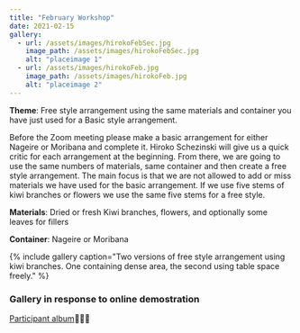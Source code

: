 ```yaml
---
title: "February Workshop"
date: 2021-02-15
gallery:
  - url: /assets/images/hirokoFebSec.jpg
    image_path: /assets/images/hirokoFebSec.jpg
    alt: "placeimage 1"
  - url: /assets/images/hirokoFeb.jpg
    image_path: /assets/images/hirokoFeb.jpg
    alt: "placeimage 2"
---
```



**Theme**: Free style arrangement using the same materials and container you have just used for a Basic style arrangement.

Before the Zoom meeting please make a basic arrangement for either Nageire or Moribana and complete it. Hiroko Schezinski will give us a quick critic for each arrangement at the beginning. From there, we are going to use the same numbers of materials, same container and then create a free style arrangement. The main focus is that we are not allowed to add or miss materials we have used for the basic arrangement. If we use five stems of kiwi branches or flowers we use the same five stems for a free style.



**Materials**: Dried or fresh Kiwi branches, flowers, and optionally some leaves for fillers

**Container**: Nageire or Moribana

{% include gallery caption="Two versions of free style arrangement using kiwi branches. One containing dense area, the second using table space freely." %}

### Gallery in response to online demostration

[Participant album](https://photos.app.goo.gl/fx1DFfgkX3n9Riwf8)&#x1F33B;&#x1F33B;&#x1F33B;